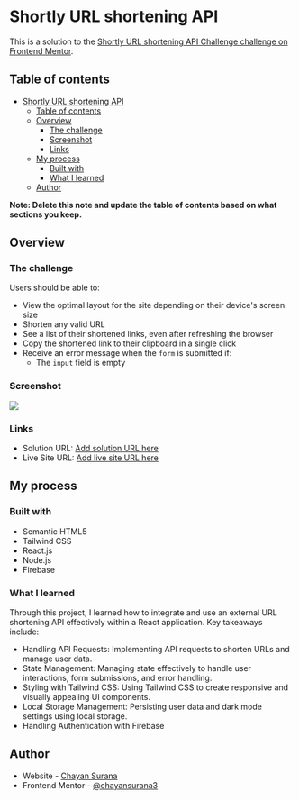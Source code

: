 # Shortly URL shortening API

This is a solution to the [Shortly URL shortening API Challenge challenge on Frontend Mentor](https://www.frontendmentor.io/challenges/url-shortening-api-landing-page-2ce3ob-G).

## Table of contents

- [Shortly URL shortening API](#shortly-url-shortening-api)
  - [Table of contents](#table-of-contents)
  - [Overview](#overview)
    - [The challenge](#the-challenge)
    - [Screenshot](#screenshot)
    - [Links](#links)
  - [My process](#my-process)
    - [Built with](#built-with)
    - [What I learned](#what-i-learned)
  - [Author](#author)

**Note: Delete this note and update the table of contents based on what sections you keep.**

## Overview

### The challenge

Users should be able to:

- View the optimal layout for the site depending on their device's screen size
- Shorten any valid URL
- See a list of their shortened links, even after refreshing the browser
- Copy the shortened link to their clipboard in a single click
- Receive an error message when the `form` is submitted if:
  - The `input` field is empty

### Screenshot

![](./screenshot.jpg)


### Links

- Solution URL: [Add solution URL here](https://your-solution-url.com)
- Live Site URL: [Add live site URL here](https://your-live-site-url.com)

## My process

### Built with

- Semantic HTML5
- Tailwind CSS 
- React.js
- Node.js
- Firebase

### What I learned

Through this project, I learned how to integrate and use an external URL shortening API effectively within a React application. Key takeaways include:

- Handling API Requests: Implementing API requests to shorten URLs and manage user data.
- State Management: Managing state effectively to handle user interactions, form submissions, and error handling.
- Styling with Tailwind CSS: Using Tailwind CSS to create responsive and visually appealing UI components.
- Local Storage Management: Persisting user data and dark mode settings using local storage.
- Handling Authentication with Firebase
  
## Author

- Website - [Chayan Surana](https://chayansurana.netlify.app/)
- Frontend Mentor - [@chayansurana3](https://www.frontendmentor.io/profile/chayansurana3)